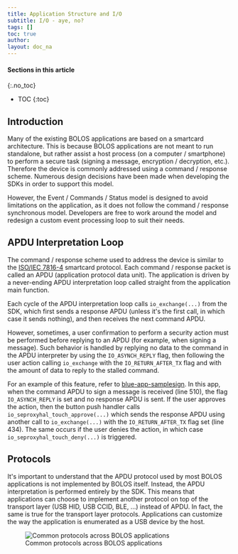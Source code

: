 ```yaml
---
title: Application Structure and I/O
subtitle: I/O - aye, no?
tags: []
toc: true
author:
layout: doc_na
---
```


#### Sections in this article
{:.no_toc}
* TOC
{:toc}

## Introduction

Many of the existing BOLOS applications are based on a smartcard architecture. This is because BOLOS applications are not meant to run standalone, but rather assist a host process (on a computer / smartphone) to perform a secure task (signing a message, encryption / decryption, etc.). Therefore the device is commonly addressed using a command / response scheme. Numerous design decisions have been made when developing the SDKs in order to support this model.

However, the Event / Commands / Status model is designed to avoid limitations on the application, as it does not follow the command / response synchronous model. Developers are free to work around the model and redesign a custom event processing loop to suit their needs.

## APDU Interpretation Loop

The command / response scheme used to address the device is similar to the [ISO/IEC 7816-4](https://en.wikipedia.org/wiki/Smart_card_application_protocol_data_unit) smartcard protocol. Each command / response packet is called an APDU (application protocol data unit). The application is driven by a never-ending APDU interpretation loop called straight from the application main function.

Each cycle of the APDU interpretation loop calls `io_exchange(...)` from the SDK, which first sends a response APDU (unless it's the first call, in which case it sends nothing), and then receives the next command APDU.

However, sometimes, a user confirmation to perform a security action must be performed before replying to an APDU (for example, when signing a message). Such behavior is handled by replying no data to the command in the APDU interpreter by using the `IO_ASYNCH_REPLY` flag, then following the user action calling `io_exchange` with the `IO_RETURN_AFTER_TX` flag and with the amount of data to reply to the stalled command.

For an example of this feature, refer to [blue-app-samplesign](https://github.com/LedgerHQ/blue-sample-apps/blob/2fb0f8f68ef68bbecd601cf476e532177288a0fa/blue-app-samplesign/src/main.c). In this app, when the command APDU to sign a message is received (line 510), the flag `IO_ASYNCH_REPLY` is set and no response APDU is sent. If the user approves the action, then the button push handler calls `io_seproxyhal_touch_approve(...)` which sends the response APDU using another call to `io_exchange(...)` with the `IO_RETURN_AFTER_TX` flag set (line 434). The same occurs if the user denies the action, in which case `io_seproxyhal_touch_deny(...)` is triggered.

## Protocols

It's important to understand that the APDU protocol used by most BOLOS applications is not implemented by BOLOS itself. Instead, the APDU interpretation is performed entirely by the SDK. This means that applications can choose to implement another protocol on top of the transport layer (USB HID, USB CCID, BLE, ...) instead of APDU. In fact, the same is true for the transport layer protocols. Applications can customize the way the application is enumerated as a USB device by the host.

<!-- ------------- Image ------------- -->
<!-- --------------------------------- -->
<figure>
<img src="../images/common_protocols.png" class="align-center" alt="Common protocols across BOLOS applications" /><figcaption aria-hidden="true">Common protocols across BOLOS applications</figcaption>
</figure>


